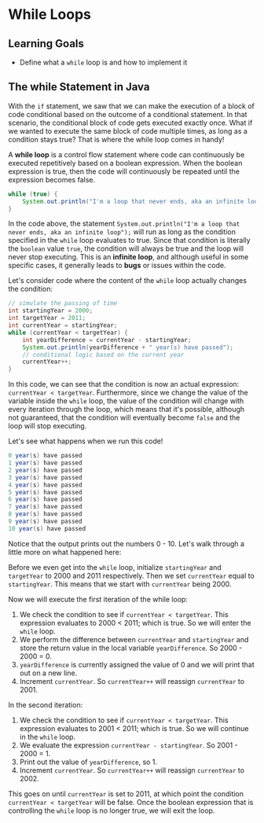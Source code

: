 # While Loops

## Learning Goals

- Define what a `while` loop is and how to implement it

## The while Statement in Java

With the `if` statement, we saw that we can make the execution of a block of
code conditional based on the outcome of a conditional statement. In that
scenario, the conditional block of code gets executed exactly once. What if we
wanted to execute the same block of code multiple times, as long as a condition
stays true? That is where the while loop comes in handy!

A **while loop** is a control flow statement where code can continuously be
executed repetitively based on a boolean expression. When the boolean
expression is true, then the code will continuously be repeated until the
expression becomes false.

```java
while (true) {
    System.out.println("I'm a loop that never ends, aka an infinite loop");
}
```

In the code above, the statement
`System.out.println("I'm a loop that never ends, aka an infinite loop");` will
run as long as the condition specified in the `while` loop evaluates to
true. Since that condition is literally the `boolean` value `true`, the
condition will always be true and the loop will never stop executing. This is
an **infinite loop**, and although useful in some specific cases, it generally
leads to **bugs** or issues within the code.

Let's consider code where the content of the `while` loop actually changes the
condition:

```java
// simulate the passing of time
int startingYear = 2000;
int targetYear = 2011;
int currentYear = startingYear;
while (currentYear < targetYear) {
    int yearDifference = currentYear - startingYear;
    System.out.println(yearDifference + " year(s) have passed");
    // conditional logic based on the current year
    currentYear++;
}
```

In this code, we can see that the condition is now an actual expression:
`currentYear < targetYear`. Furthermore, since we change the value of the
variable inside the `while` loop, the value of the condition will change with
every iteration through the loop, which means that it's possible, although not
guaranteed, that the condition will eventually become `false` and the loop will
stop executing.

Let's see what happens when we run this code!

```java
0 year(s) have passed
1 year(s) have passed
2 year(s) have passed
3 year(s) have passed
4 year(s) have passed
5 year(s) have passed
6 year(s) have passed
7 year(s) have passed
8 year(s) have passed
9 year(s) have passed
10 year(s) have passed
```

Notice that the output prints out the numbers 0 - 10. Let's walk through a
little more on what happened here:

Before we even get into the `while` loop, initialize `startingYear` and
`targetYear` to 2000 and 2011 respectively. Then we set `currentYear`
equal to `startingYear`. This means that we start with `currentYear`
being 2000.

Now we will execute the first iteration of the while loop:

1. We check the condition to see if `currentYear < targetYear`. This expression
   evaluates to 2000 < 2011; which is true. So we will enter the `while` loop.
2. We perform the difference between `currentYear` and `startingYear` and store
   the return value in the local variable `yearDifference`. So 2000 - 2000 = 0.
3. `yearDifference` is currently assigned the value of 0 and we will print that
    out on a new line.
4. Increment `currentYear`. So `currentYear++` will reassign `currentYear`
   to 2001.

In the second iteration:

1. We check the condition to see if `currentYear < targetYear`. This expression
   evaluates to 2001 < 2011; which is true. So we will continue in the
    `while` loop.
2. We evaluate the expression `currentYear - startingYear`. So 2001 - 2000 = 1.
3. Print out the value of `yearDifference`, so 1.
4. Increment `currentYear`. So `currentYear++` will reassign `currentYear`
   to 2002.

This goes on until `currentYear` is set to 2011, at which point the condition
`currentYear < targetYear` will be false. Once the boolean expression that is
controlling the `while` loop  is no longer true, we will exit the loop.

